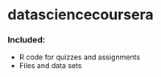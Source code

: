 datasciencecoursera
===================

### Included:
* R code for quizzes and assignments
* Files and data sets
